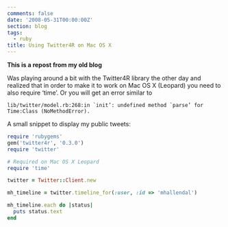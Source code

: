 ```yaml
---
comments: false
date: '2008-05-31T00:00:00Z'
section: blog
tags:
  - ruby
title: Using Twitter4R on Mac OS X
---
```


**This is a repost from my old blog**

Was playing around a bit with the Twitter4R library the other day and realized that in order to make it to work on Mac OS X (Leopard) you need to also require ‘time’. Or you will get an error similar to

```text
lib/twitter/model.rb:268:in `init’: undefined method `parse’ for Time:Class (NoMethodError).
```

A small snippet to display my public tweets:

```ruby
require 'rubygems'
gem('twitter4r', '0.3.0')
require 'twitter'

# Required on Mac OS X Leopard
require 'time'

twitter = Twitter::Client.new

mh_timeline = twitter.timeline_for(:user, :id => 'mhallendal')

mh_timeline.each do |status|
  puts status.text
end
```
